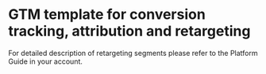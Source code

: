 # GTM template for conversion tracking, attribution and retargeting
For detailed description of retargeting segments please refer to the Platform Guide in your account.
